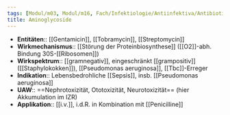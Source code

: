 ```yaml
---
tags: [Modul/m03, Modul/m16, Fach/Infektiologie/Antiinfektiva/Antibiotika, Fach/Pharmakologie/Medikament, ToDo]
title: Aminoglycoside
---
```

- **Entitäten**:: [[Gentamicin]], [[Tobramycin]], [[Streptomycin]]
- **Wirkmechanismus**:: [[Störung der Proteinbiosynthese]] ([[O2]]-abh. Bindung 30S-[[Ribosomen]])
- **Wirkspektrum**:: [[gramnegativ]], eingeschränkt [[grampositiv]] ([[Staphylokokken]]), [[Pseudomonas aeruginosa]], [[Tbc]]-Erreger
- **Indikation**:: Lebensbedrohliche [[Sepsis]], insb. [[Pseudomonas aeruginosa]]
- **UAW**:: ==Nephrotoxizität, Ototoxizität, Neurotoxizität== (hier Akkumulation im IZR)
- **Applikation**:: [[i.v.]], i.d.R. in Kombination mit [[Penicilline]]